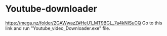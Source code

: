 # Youtube-downloader

https://mega.nz/folder/2GAWwazZ#HeU1_MT9BGL_7a4kNISuCQ 
Go to this link and run "Youtube_video_Downloader.exe" file. 
